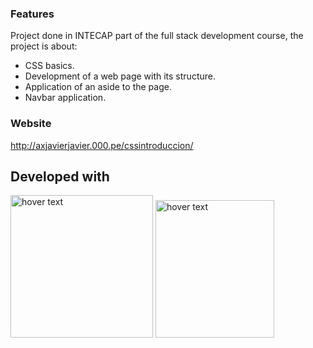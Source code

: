 ### Features
Project done in INTECAP part of the full stack development course, the project is about:
- CSS basics.
- Development of a web page with its structure.
- Application of an aside to the page.
- Navbar application.

### Website

http://axjavierjavier.000.pe/cssintroduccion/

## Developed with
<p align=left>
  <img src="https://upload.wikimedia.org/wikipedia/commons/thumb/6/61/HTML5_logo_and_wordmark.svg/200px-HTML5_logo_and_wordmark.svg.png" width="228" title="hover text">
    <img src="https://upload.wikimedia.org/wikipedia/commons/thumb/d/d5/CSS3_logo_and_wordmark.svg/1200px-CSS3_logo_and_wordmark.svg.png" width="190" height="220" title="hover text">
</p>
